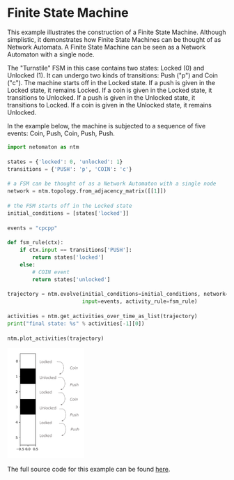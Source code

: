 # Finite State Machine

This example illustrates the construction of a Finite State Machine.
Although simplistic, it demonstrates how Finite State Machines can be
thought of as Network Automata. A Finite State Machine can be seen
as a Network Automaton with a single node.

The "Turnstile" FSM in this case contains two states: Locked (0) and Unlocked (1).
It can undergo two kinds of transitions: Push ("p") and Coin ("c").
The machine starts off in the Locked state.
If a push is given in the Locked state, it remains Locked.
If a coin is given in the Locked state, it transitions to Unlocked.
If a push is given in the Unlocked state, it transitions to Locked.
If a coin is given in the Unlocked state, it remains Unlocked.

In the example below, the machine is subjected to a sequence of five
events: Coin, Push, Coin, Push, Push.

```python
import netomaton as ntm

states = {'locked': 0, 'unlocked': 1}
transitions = {'PUSH': 'p', 'COIN': 'c'}

# a FSM can be thought of as a Network Automaton with a single node
network = ntm.topology.from_adjacency_matrix([[1]])

# the FSM starts off in the Locked state
initial_conditions = [states['locked']]

events = "cpcpp"

def fsm_rule(ctx):
    if ctx.input == transitions['PUSH']:
        return states['locked']
    else:
        # COIN event
        return states['unlocked']

trajectory = ntm.evolve(initial_conditions=initial_conditions, network=network,
                        input=events, activity_rule=fsm_rule)

activities = ntm.get_activities_over_time_as_list(trajectory)
print("final state: %s" % activities[-1][0])

ntm.plot_activities(trajectory)
```

<img src="../../resources/fsm.png" width="35%"/>

The full source code for this example can be found [here](finite_state_machine_demo.py).